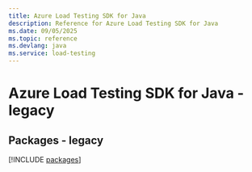 ```yaml
---
title: Azure Load Testing SDK for Java
description: Reference for Azure Load Testing SDK for Java
ms.date: 09/05/2025
ms.topic: reference
ms.devlang: java
ms.service: load-testing
---
```

# Azure Load Testing SDK for Java - legacy
## Packages - legacy
[!INCLUDE [packages](load-testing-index.md)]